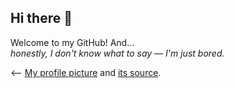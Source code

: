 ## Hi there 👋

<!--<a href="https://github.com/CivilianSauce/CivilianSauce/blob/main/rwtd252o977c1.jpeg">
  <img src="rwtd252o977c1.jpeg" alt="Profile Image" width="29%" align="right">
</a>-->

Welcome to my GitHub! And...  
*honestly, I don't know what to say — I'm just bored.*

⟵ [My profile picture](https://github.com/CivilianSauce/CivilianSauce/blob/main/rwtd252o977c1.jpeg) 
and [its source](https://www.reddit.com/r/Frieren/comments/18lvslo/frierens_machine_gun_seb_inks/?utm_source=share&utm_medium=web3x&utm_name=web3xcss&utm_term=1&utm_content=share_button).

<!--

~[![My profile picture](./image.jpg)](https://www.reddit.com/r/Frieren/comments/18lvslo/frierens_machine_gun_seb_inks/?utm_source=share&utm_medium=web3x&utm_name=web3xcss&utm_term=1&utm_content=share_button)~

**CivilianSauce/CivilianSauce** is a ✨ _special_ ✨ repository because its `README.md` (this file) appears on your GitHub profile.

Here are some ideas to get you started:

- 🔭 I’m currently working on ...
- 🌱 I’m currently learning ...
- 👯 I’m looking to collaborate on ...
- 🤔 I’m looking for help with ...
- 💬 Ask me about ...
- 📫 How to reach me: ...
- 😄 Pronouns: ...
- ⚡ Fun fact: ...
-->
